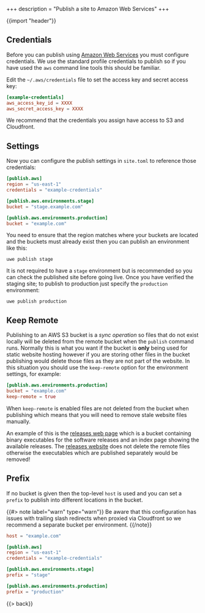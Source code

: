 +++
description = "Publish a site to Amazon Web Services"
+++

{{import "header"}}

## Credentials

Before you can publish using [Amazon Web Services][] you must configure credentials. We use the standard profile credentials to publish so if you have used the `aws` command line tools this should be familiar.

Edit the `~/.aws/credentials` file to set the access key and secret access key:

```toml
[example-credentials]
aws_access_key_id = XXXX
aws_secret_access_key = XXXX
```

We recommend that the credentials you assign have access to S3 and Cloudfront.

## Settings

Now you can configure the publish settings in `site.toml` to reference those credentials:

```toml
[publish.aws]
region = "us-east-1"
credentials = "example-credentials"

[publish.aws.environments.stage]
bucket = "stage.example.com"

[publish.aws.environments.production]
bucket = "example.com"
```

You need to ensure that the region matches where your buckets are located and the buckets must already exist then you can publish an environment like this:

```
uwe publish stage
```

It is not required to have a `stage` environment but is recommended so you can check the published site before going live. Once you have verified the staging site; to publish to production just specify the `production` environment:

```
uwe publish production
```

## Keep Remote

Publishing to an AWS S3 bucket is a *sync operation* so files that do not exist locally will be deleted from the remote bucket when the `publish` command runs. Normally this is what you want if the bucket is **only** being used for static website hosting however if you are storing other files in the bucket publishing would delete those files as they are not part of the website. In this situation you should use the `keep-remote` option for the environment settings, for example:

```toml
[publish.aws.environments.production]
bucket = "example.com"
keep-remote = true
```

When `keep-remote` is enabled files are not deleted from the bucket when publishing which means that you will need to remove stale website files manually.

An example of this is the [releases web page](https://releases.uwe.app) which is a bucket containing binary executables for the software releases and an index page showing the available releases. The [releases website](https://github.com/uwe-app/releases-website/) does not delete the remote files otherwise the executables which are published separately would be removed!

## Prefix

If no bucket is given then the top-level `host` is used and you can set a `prefix` to publish into different locations in the bucket.

{{#> note label="warn" type="warn"}}
Be aware that this configuration has issues with trailing slash redirects when proxied via Cloudfront so we recommend a separate bucket per environment.
{{/note}}

```toml
host = "example.com"

[publish.aws]
region = "us-east-1"
credentials = "example-credentials"

[publish.aws.environments.stage]
prefix = "stage"

[publish.aws.environments.production]
prefix = "production"
```

{{> back}}

[Amazon Web Services]: https://aws.amazon.com/
